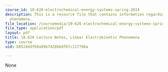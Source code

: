 ```yaml
---
course_id: 10-626-electrochemical-energy-systems-spring-2014
description: This is a resource file that contains information regarding linear electrokinetic
  phenomena.
file_location: /coursemedia/10-626-electrochemical-energy-systems-spring-2014/b0524ddf69a99b7428bbdf67c117700a_MIT10_626S14_S11lec30.pdf
file_type: application/pdf
layout: pdf
title: 10.626 Lecture Notes, Linear Electrokinetic Phenomena
type: course
uid: b0524ddf69a99b7428bbdf67c117700a

---
```

None